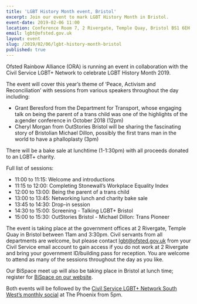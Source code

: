 ```yaml
---
title: 'LGBT History Month event, Bristol'
excerpt: Join our event to mark LGBT History Month in Bristol.
event-date: 2019-02-06 11:00
location: Conference Room 7, 2 Rivergate, Temple Quay, Bristol BS1 6EH
email: lgbt@ofsted.gov.uk
layout: event
slug: /2019/02/06/lgbt-history-month-bristol
published: true
---
```


Ofsted Rainbow Alliance (ORA) is running an event in collaboration with the Civil Service LGBT+ Network to celebrate LGBT History Month 2019.

The event will cover this year’s theme of ‘Peace, Activism and Reconciliation’ with sessions from various speakers throughout the day including:

- Grant Beresford from the Department for Transport, whose engaging talk on being the parent of a trans child was one of the highlights of the a:gender
conference in October 2018 (12pm)
- Cheryl Morgan from OutStories Bristol will be sharing the fascinating story of
Bristolian Michael Dillon, possibly the first trans man in the world to have a
phalloplasty (3pm)

There will be a bake sale at lunchtime (1-1:30pm) with all proceeds donated to an LGBT+ charity.

Full list of sessions:

- 11:00 to 11:15: Welcome and introductions
- 11:15 to 12:00: Completing Stonewall’s Workplace Equality Index
- 12:00 to 13:00: Being the parent of a trans child
- 13:00 to 13:45: Networking lunch and charity bake sale
- 13:45 to 14:30: Drop-in session
- 14:30 to 15:00: Screening - Talking LGBT+ Bristol
- 15:00 to 15:30: OutStories Bristol - Michael Dillon: Trans Pioneer

The event is taking place at the government offices at 2 Rivergate, Temple Quay in Bristol between 11am and 3:30pm. Civil servants from all departments are welcome, but please contact [lgbt@ofsted.gov.uk](mailto:lgbt@ofsted.gov.uk) from your Civil Service email account to gain access if you do not work at 2 Rivergate and bring your government ID/building pass for reception. You are welcome to attend as many of the sessions throughout the day as you like.

Our BiSpace meet up will also be taking place in Bristol at lunch time; register for [BiSpace on our website](https://www.civilservice.lgbt/event/2019-02-06-bispace-bristol/). 

Both events will be followed by the [Civil Service LGBT+ Network South West’s monthly social](https://www.civilservice.lgbt/event/2019-02-06-bristol-social/) at The Phoenix from 5pm.
